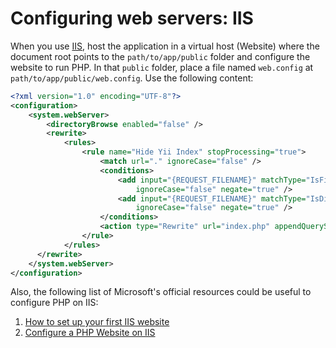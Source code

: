 # Configuring web servers: IIS

When you use [IIS](https://www.iis.net/), host the application in a virtual host (Website) where the document
root points to the `path/to/app/public` folder and configure the website to run PHP.
In that `public` folder, place a file named `web.config` at `path/to/app/public/web.config`.
Use the following content:

```xml
<?xml version="1.0" encoding="UTF-8"?>
<configuration>
    <system.webServer>
        <directoryBrowse enabled="false" />
        <rewrite>
            <rules>
                <rule name="Hide Yii Index" stopProcessing="true">
                    <match url="." ignoreCase="false" />
                    <conditions>
                        <add input="{REQUEST_FILENAME}" matchType="IsFile" 
                            ignoreCase="false" negate="true" />
                        <add input="{REQUEST_FILENAME}" matchType="IsDirectory" 
                            ignoreCase="false" negate="true" />
                    </conditions>
                    <action type="Rewrite" url="index.php" appendQueryString="true" />
                </rule> 
            </rules>
      </rewrite>
    </system.webServer>
</configuration>
```

Also, the following list of Microsoft's official resources could be useful to configure PHP on IIS:

1. [How to set up your first IIS website](https://support.microsoft.com/en-us/help/323972/how-to-set-up-your-first-iis-web-site)
2. [Configure a PHP Website on IIS](https://docs.microsoft.com/en-us/iis/application-frameworks/scenario-build-a-php-website-on-iis/configure-a-php-website-on-iis)
